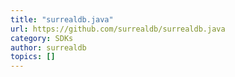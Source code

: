 ```yaml
---
title: "surrealdb.java"
url: https://github.com/surrealdb/surrealdb.java
category: SDKs
author: surrealdb
topics: []
---
```



